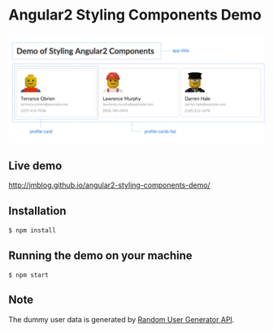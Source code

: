 # Angular2 Styling Components Demo

![](components.png)

## Live demo

http://jmblog.github.io/angular2-styling-components-demo/

## Installation

```
$ npm install
```

## Running the demo on your machine

```
$ npm start
```

## Note

The dummy user data is generated by [Random User Generator API](https://randomuser.me/).
